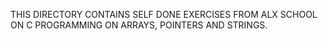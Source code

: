 THIS DIRECTORY CONTAINS SELF DONE EXERCISES FROM ALX SCHOOL ON C PROGRAMMING ON ARRAYS, POINTERS AND STRINGS.
